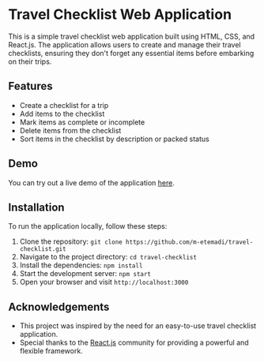 # Travel Checklist Web Application

This is a simple travel checklist web application built using HTML, CSS, and React.js. The application allows users to create and manage their travel checklists, ensuring they don't forget any essential items before embarking on their trips.

## Features

- Create a checklist for a trip
- Add items to the checklist
- Mark items as complete or incomplete
- Delete items from the checklist
- Sort items in the checklist by description or packed status

## Demo

You can try out a live demo of the application [here](https://travelchecklist.netlify.app/).

## Installation

To run the application locally, follow these steps:

1. Clone the repository: `git clone https://github.com/m-etemadi/travel-checklist.git`
2. Navigate to the project directory: `cd travel-checklist`
3. Install the dependencies: `npm install`
4. Start the development server: `npm start`
5. Open your browser and visit `http://localhost:3000`

## Acknowledgements

- This project was inspired by the need for an easy-to-use travel checklist application.
- Special thanks to the [React.js](https://reactjs.org/) community for providing a powerful and flexible framework.
